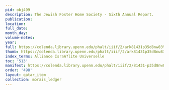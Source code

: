 ```yaml
---
pid: obj499
description: The Jewish Foster Home Society - Sixth Annual Report.
publication:
location:
full_date:
month_day:
volume-notes:
year:
full: https://colenda.library.upenn.edu/phalt/iiif/2/ark81431p35d8nw83%2FSHA256E-s2784232--3c016c67e385f35952caf31186fdb9f24c68bb005142c5e797cd028ae2198269.jpeg/full/3500,/0/default.jpg
thumb: https://colenda.library.upenn.edu/phalt/iiif/2/ark81431p35d8nw83%2FSHA256E-s2784232--3c016c67e385f35952caf31186fdb9f24c68bb005142c5e797cd028ae2198269.jpeg/full/!200,200/0/default.jpg
index_terms: Alliance IsraA?lite Universelle
toc: '513'
manifest: https://colenda.library.upenn.edu/phalt/iiif/2/81431-p35d8nw83/manifest
order: '498'
layout: qatar_item
collection: morais_ledger
---
```

